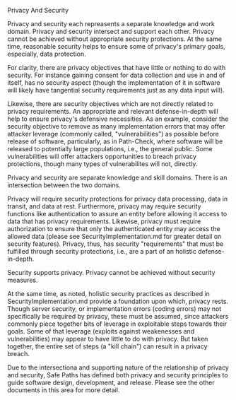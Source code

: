 Privacy And Security

Privacy and security each repreasents a separate knowledge and work domain. Privacy and security intersect and support each other. Privacy cannot be achieved without appropriate security protections. At the same time, reasonable security helps to ensure some of privacy's primary goals, especially, data protection.

For clarity, there are privacy objectives that have little or nothing to do with security. For instance gaining consent for data collection and use in and of itself, has no security aspect (though the implementation of it in software will likely have tangential security requirements just as any data input will).

Likewise, there are security objectives which are not directly related to privacy requirements. An appropriate and relevant defense-in-depth will help to ensure privacy's defensive necessities. As an example, consider the security objective to remove as many implementation errors that may offer attacker leverage (commonly called, "vulnerabilities") as possible before release of software, particularly, as in Path-Check, where software will be released to potentially large populations, i.e., the general public. Some vulnerabilities will offer attackers opportunities to breach privacy protections, though many types of vulnerabilites will not, directly.

Privacy and security are separate knowledge and skill domains. There is an intersection between the two domains.

Privacy will require security protections for privacy data processing, data in transit, and data at rest. Furthermore, privacy may require security functions like authentication to assure an entity before allowing it access to data that has privacy requirements. Likewise, privacy must require authorization to ensure that only the authenticated entity may access the allowed data (please see SecurityImplementation.md for greater detail on security features). Privacy, thus, has security "requirements" that must be fulfilled through security protections, i.e., are a part of an holistic defense-in-depth.

Security supports privacy. Privacy cannot be achieved without security measures.

At the same time, as noted, holistic security practices as described in SecurityImplementation.md provide a foundation upon which, privacy rests. Though server security, or implementation errors (coding errors) may not specifically be required by privacy, these must be assumed, since attackers commonly piece together bits of leverage in exploitable steps towards their goals. Some of that leverage (exploits against weakenesses and vulnerabilities) may appear to have little to do with privacy. But taken together, the entire set of steps (a "kill chain") can result in a privacy breach.

Due to the intersectiona and supporting nature of the relationship of privacy and security, Safe Paths has defined both privacy and security principles to guide software design, development, and release. Please see the other documents in this area for more detail.
